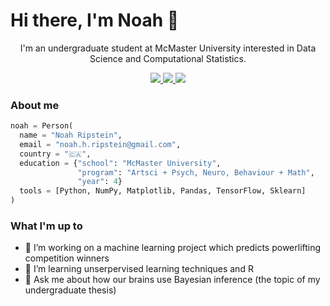 <H1>Hi there, I'm Noah 👋</H1>



<p align="center">
  I'm an undergraduate student at McMaster University interested in Data Science and Computational Statistics.
</p>

<p align="center">
  <a href="https://www.linkedin.com/in/noah-ripstein/" target="_blank">
    <img src="https://img.shields.io/static/v1?label=%20&logo=linkedin&labelColor=555&message=LinkedIn&color=blue"/>
  </a>
  <a href="mailto:noah.h.ripstein@gmail.com">
    <img src="https://img.shields.io/static/v1?label=%20&logo=gmail&labelColor=555&message=Email&color=red"/>
  </a>
  <a href="https://nripstein.github.io/ target="_blank"">
    <img src="https://img.shields.io/static/v1?label=%20&logo=firefoxbrowser&labelColor=555&message=Homepage&color=darkcyan"/>
  </a>
</p>

<H3>About me</H3>

```python
noah = Person(
  name = "Noah Ripstein",
  email = "noah.h.ripstein@gmail.com",
  country = "🇨🇦",
  education = {"school": "McMaster University",
               "program": "Artsci + Psych, Neuro, Behaviour + Math",
               "year": 4}
  tools = [Python, NumPy, Matplotlib, Pandas, TensorFlow, Sklearn]
)
```

<H3>What I'm up to</H3>
<ul>
  <li>🔭 I’m working on a machine learning project which predicts powerlifting competition winners</li>
  <li>🌱 I’m learning unserpervised learning techniques and R</li>
  <li>💬 Ask me about how our brains use Bayesian inference (the topic of my undergraduate thesis)</li>  
</ul>


